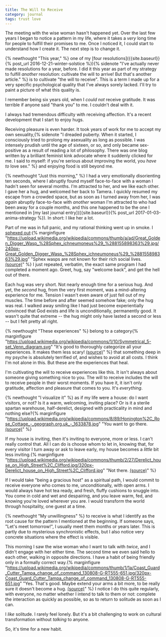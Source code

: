 ```yaml
---
title: The Will to Receive
category: journal
tags: trust love
---
```


The meeting with the wise woman hasn't happened yet. Over the last few years I began to notice a pattern in my life, where it takes a *very* long time for people to fulfill their promises to me. Once I noticed it, I could start to understand how I create it. The next step is to change it.

{% newthought "This year," %} one of my [four resolutions]({{site.baseurl}}{% post_url 2016-12-21-winter-solstice %}){% sidenote "I've actually never made resolutions for a year, before. I did it this year as part of my strategy to fulfill *another* resolution: cultivate the will to arrive! But that's another article." %} is to cultivate "the will to receive". This is a term I made up for a very specific psychological quality that I've always sorely lacked. I'll try to paint a picture of what this quality is.

I remember being six years old, when I *could not* receive gratitude. It was terrible if anyone said "thank you" to me. I couldn't deal with it.

I always had tremendous difficulty with receiving affection. It's a recent development that I start to enjoy hugs.

Receiving pleasure is even harder. It took years of work for me to accept my own sexuality,{% sidenote "I dreaded puberty. When it started, I consciously tried to prolong my asexuality as long as possible. I was intensely prudish until the age of sixteen, or so, and only became sex-positive as a result of reading a lot of philosophy. There was one blog written by a brilliant feminist kink advocate where it suddenly clicked for me. I said to myself: if you're serious about improving the world, you *have to* love sex." %} and enjoying food is still beyond me.

{% newthought "Just this morning," %} I had a very emotionally disorienting ten seconds, where I abruptly found myself face-to-face with a woman I hadn't seen for several months. I'm attracted to her, and we like each other. I gave her a hug, and welcomed her back to Tamera. I quickly resumed my escape from a crowded space, but as soon as I turned away from her, I was *again* abruptly face-to-face with *another* woman I'm attracted to who had been away for a couple months, and this one happened to be the one I mentioned in [my last journal entry]({{site.baseurl}}{% post_url 2017-01-03-anima-strategy %}). In short: I like her a lot.

Part of me was in full panic, and my rational thinking went up in smoke. I [sphexed out](https://en.wikipedia.org/wiki/Sphex#Uses_in_philosophy):{% marginfigure "https://upload.wikimedia.org/wikipedia/commons/thumb/a/ad/Great_Golden_Digger_Wasp_%28Sphex_ichneumoneus%29_%288155898363%29.jpg/240px-Great_Golden_Digger_Wasp_%28Sphex_ichneumoneus%29_%288155898363%29.jpg" "Sphex wasps are not known for their rich social lives. [(source)](https://commons.wikimedia.org/wiki/File:Great_Golden_Digger_Wasp_(Sphex_ichneumoneus)_(8155898363).jpg)" %} I just repeated, verbatim, the exact same program I had completed a moment ago. Greet, hug, say "welcome back", and get the hell out of there.

Each hug was very short. Not nearly enough time for a serious hug. And yet, the *second* hug, from the very first moment, was a mind-altering experience for me. Tension I wasn't even aware of just fell out of my muscles. The time before and after seemed somehow fake; only the hug was real. I walked away smiling like I had just become experientially convinced that God exists and life is unconditionally, permanently good. It wasn't quite that extreme -- the hug might only have lasted a second or less -- but I felt pretty all right.

{% newthought "These experiences" %} belong to a category{% marginfigure "https://upload.wikimedia.org/wikipedia/commons/1/10/Symmetrical_5-set_Venn_diagram.svg" "It's good to thoroughly categorize all your experiences. It makes them less scary! [(source)](https://commons.wikimedia.org/wiki/File:Symmetrical_5-set_Venn_diagram.svg)" %} that something deep in my psyche is absolutely terrified of, and wishes to avoid at all costs. I think I'm not alone in this. But these are the experiences that heal.

I'm cultivating the will to receive experiences like this. It isn't always about someone giving something nice to you. The will to receive includes the will to receive people in their worst moments. If you have it, it isn't only gratitude, affection and pleasure that comes to you. It's *everything*.

{% newthought "I visualize it" %} as if my life were a house: do I want visitors, or not? Is it a warm, welcoming, inviting place? Or is it a sterile spartan warehouse, half-derelict, designed with practicality in mind and nothing else?{% marginfigure "https://upload.wikimedia.org/wikipedia/commons/8/89/Honington%2C_Rose_Cottage_-_geograph.org.uk_-_1633878.jpg" "You want to go there. [(source)](https://commons.wikimedia.org/wiki/File:Derelict_house_on_High_Street,_Clifford.jpg)" %}

If my house is inviting, then it's inviting to everyone, more or less. I can't really control that. All I can do is choose whom to let in, knowing that, for every visitor I turn away or ask to leave early, my house becomes a *little* bit less inviting.{% marginfigure "https://upload.wikimedia.org/wikipedia/commons/thumb/2/27/Derelict_house_on_High_Street%2C_Clifford.jpg/320px-Derelict_house_on_High_Street%2C_Clifford.jpg" "Not there. [(source)](https://commons.wikimedia.org/wiki/File:Derelict_house_on_High_Street,_Clifford.jpg)" %}

If I would take "being a gracious host" as a spiritual path, I would commit to receive everyone who comes to me, unconditionally, with open arms. I would always have hot tea ready, and fresh, fluffy cushions to snuggle into. You come in cold and wet and despairing, and you leave warm, fed, and knowing you're loved wherever you are. I would transform the world through hospitality, one guest at a time.

{% newthought "My unwillingness" %} to receive is what I identify as the root cause for the pattern I mentioned at the beginning. If someone says, "Let's meet tomorrow!", I usually meet them months or years later. This is partly due to mysterious synchronistic effects, but I also notice very concrete situations where the effect is visible.

This morning I saw the wise woman who I want to talk with *twice*, and I didn't engage with her either time. The second time we even said hello to each other, walking in opposite directions. I have a habit of being friendly only in a formally correct way.{% marginfigure "https://upload.wikimedia.org/wikipedia/commons/thumb/1/1a/Coast_Guard_Cutter_Tampa_change_of_command_130808-G-RT555-651.jpg/320px-Coast_Guard_Cutter_Tampa_change_of_command_130808-G-RT555-651.jpg" "Yes. That's good. Maybe extend your arms a bit more, to be really sure it doesn't become a hug. [(source)](https://commons.wikimedia.org/wiki/File:Coast_Guard_Cutter_Tampa_change_of_command_130808-G-RT555-651.jpg)" %} I notice I do this quite regularly, with everyone, no matter whether I intend to talk to them or not: complete the interaction as quickly as possible, so as to return to solitude as soon as I can.

I *like* solitude. I rarely feel lonely. But it's a bit challenging to work on cultural transformation without *talking* to anyone.

So, it's time for a new habit.
